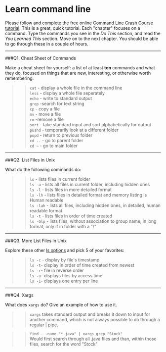 # Learn command line

Please follow and complete the free online [Command Line Crash Course
tutorial](http://cli.learncodethehardway.org/book/). This is a great,
quick tutorial. Each "chapter" focuses on a command. Type the commands
you see in the _Do This_ section, and read the _You Learned This_
section. Move on to the next chapter. You should be able to go through
these in a couple of hours.

---

###Q1.  Cheat Sheet of Commands  

Make a cheat sheet for yourself: a list of at least **ten** commands and what they do, focused on things that are new, interesting, or otherwise worth remembering.

>> `cat` - display a whole file in the command line  
`less` - display a whole file seperately  
`echo` - write to standard output  
`grep` -search for text string  
`cp` - copy a file  
`mv` - move a file  
`rm` -remove a file  
`sort` - take standard input and sort alphabetically for output  
`pushd` - temporarily look at a different folder  
`popd` - return to previous folder  
`cd ..` - go to parent folder  
`cd ~` - go to main folder  


---

###Q2.  List Files in Unix   

What do the following commands do:  
>> `ls` -  lists files in current folder   
`ls -a`  - lists all files in current folder, including hidden ones  
`ls -l`  - lists files in more detailed format  
`ls -lh`  - lists files in detailed format and memory listing is Human readable  
`ls -lah`  - lists all files, including hidden ones, in detailed, human readable format  
`ls -t` - lists files in order of time created   
`ls -Glp` - lists files, without association to group name, in long format, only if in folder with a "/"  



---

###Q3.  More List Files in Unix  

Explore these other [ls options](http://www.techonthenet.com/unix/basic/ls.php) and pick 5 of your favorites:

>> `ls -c` - display by file's timestamp  
`ls -t`- display in order of time created from newest  
`ls -r`- file in reverse order  
`ls -u`- displays files by access time  
`ls -1`- displays one entry per line  

---

###Q4.  Xargs   

What does `xargs` do? Give an example of how to use it.

>> `xargs` takes standard output and breaks it down to input for another command, which is not always possible to do through a regular | pipe.   

>> `find . -name "*.java" | xargs grep "Stock"`  
Would first search through all .java files and than, within those files, search for the word "Stock"  

 

